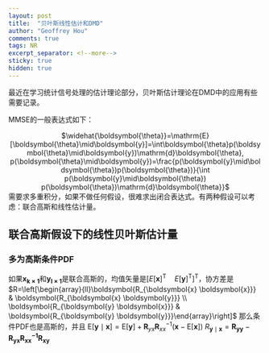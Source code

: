 ```yaml
---
layout: post
title:  "贝叶斯线性估计和DMD"
author: "Geoffrey Hou"
comments: true
tags: NR
excerpt_separator: <!--more-->
sticky: true
hidden: true
---
```


<head>
    <script src="https://cdn.mathjax.org/mathjax/latest/MathJax.js?config=TeX-AMS-MML_HTMLorMML" type="text/javascript"></script>
    <script type="text/x-mathjax-config">
        MathJax.Hub.Config({
            tex2jax: {
            skipTags: ['script', 'noscript', 'style', 'textarea', 'pre'],
            inlineMath: [['$','$']]
            }
        });
    </script>
</head>

最近在学习统计信号处理的估计理论部分，贝叶斯估计理论在DMD中的应用有些需要记录。<!--more-->

MMSE的一般表达式如下：
<center>$\widehat{\boldsymbol{\theta}}=\mathrm{E}[\boldsymbol{\theta}\mid\boldsymbol{y}]=\int\boldsymbol{\theta}p(\boldsymbol{\theta}\mid\boldsymbol{y})\mathrm{d}\boldsymbol{\theta}, p(\boldsymbol{\theta}\mid\boldsymbol{y})=\frac{p(\boldsymbol{y}\mid\boldsymbol{\theta})p(\boldsymbol{\theta})}{\int p(\boldsymbol{y}\mid\boldsymbol{\theta}) p(\boldsymbol{\theta})\mathrm{d}\boldsymbol{\theta}}$</center>
需要求多重积分，如果不做任何假设，很难求出闭合表达式。有两种假设可以考虑：联合高斯和线性估计量。

## 联合高斯假设下的线性贝叶斯估计量
### 多为高斯条件PDF
如果$\boldsymbol{x_{k \times 1}}$和$\boldsymbol{y_{l \times 1}}$是联合高斯的，均值矢量是$\left[E[\boldsymbol{x}]^{\mathrm{T}} \quad E[\boldsymbol{y}]^{\mathrm{T}}\right]^{\mathrm{T}}$，协方差是
$R=\left[\begin{array}{ll}\boldsymbol{R_{\boldsymbol{x} \boldsymbol{x}}} & \boldsymbol{R_{\boldsymbol{x} \boldsymbol{y}}} \\ \boldsymbol{R_{\boldsymbol{y} \boldsymbol{x}}} & \boldsymbol{R_{\boldsymbol{y} \boldsymbol{y}}}\end{array}\right]$
那么条件PDF也是高斯的，并且
$\mathrm{E}[\boldsymbol{y} \mid \boldsymbol{x}]=\mathrm{E}[\boldsymbol{y}]+\boldsymbol{R}_{y x} \boldsymbol{R}_{x x}^{-1}(\boldsymbol{x}-\mathrm{E}[\boldsymbol{x}])$
$R_{\boldsymbol{y} \mid \boldsymbol{x}}=\boldsymbol{R_{\boldsymbol{y} \boldsymbol{y}}}-\boldsymbol{R_{\boldsymbol{y} \boldsymbol{x}}} \boldsymbol{R_{\boldsymbol{x} \boldsymbol{x}}{ }^{-1}} \boldsymbol{R_{\boldsymbol{x} \boldsymbol{y}}}$
